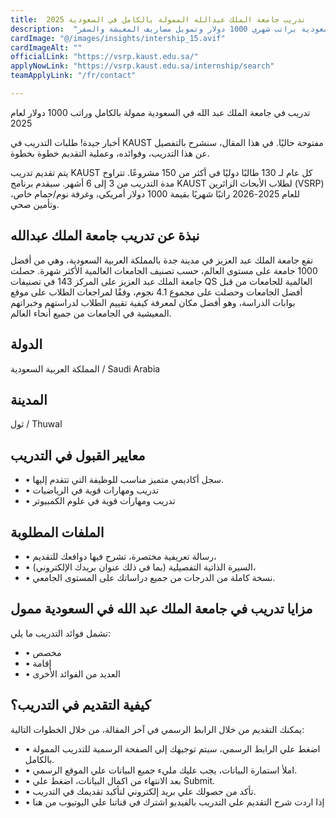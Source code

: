 ```yaml
---
title:  تدريب جامعة الملك عبدالله الممولة بالكامل في السعودية 2025 
description:  "منحة تدريب ممولة بالكامل في جامعة الملك عبدالله في المملكة العربية السعودية براتب شهري 1000 دولار وتمويل مصاريف المعيشة والسفر." 
cardImage: "@/images/insights/intership_15.avif" 
cardImageAlt: "" 
officialLink: "https://vsrp.kaust.edu.sa/" 
applyNowLink: "https://vsrp.kaust.edu.sa/internship/search" 
teamApplyLink: "/fr/contact"

---
```


تدريب في جامعة الملك عبد الله في السعودية ممولة بالكامل وراتب 1000 دولار لعام 2025

أخبار جيدة! طلبات التدريب في KAUST مفتوحة حاليًا. في هذا المقال، سنشرح بالتفصيل عن هذا التدريب، وفوائده، وعملية التقديم خطوة بخطوة.

يتم تقديم تدريب KAUST كل عام لـ 130 طالبًا دوليًا في أكثر من 150 مشروعًا. تتراوح مدة التدريب من 3 إلى 6 أشهر. سيقدم برنامج KAUST لطلاب الأبحاث الزائرين (VSRP) للعام 2025-2026 راتبًا شهريًا بقيمة 1000 دولار أمريكي، وغرفة نوم/حمام خاص، وتأمين صحي.

## نبذة عن تدريب جامعة الملك عبدالله

تقع جامعة الملك عبد العزيز في مدينة جدة بالمملكة العربية السعودية، وهي من أفضل 1000 جامعة على مستوى العالم، حسب تصنيف الجامعات العالمية الأكثر شهرة. حصلت جامعة الملك عبد العزيز على المركز 143 في تصنيفات QS العالمية للجامعات من قبل أفضل الجامعات وحصلت على مجموع 4.1 نجوم، وفقًا لمراجعات الطلاب على موقع بوابات الدراسة، وهو أفضل مكان لمعرفة كيفية تقييم الطلاب لدراستهم وخبراتهم المعيشية في الجامعات من جميع أنحاء العالم.

## الدولة

المملكة العربية السعودية / Saudi Arabia

## المدينة

ثول / Thuwal

## معايير القبول في التدريب

- • سجل أكاديمي متميز مناسب للوظيفة التي تتقدم إليها.
- • تدريب ومهارات قوية في الرياضيات
- • تدريب ومهارات قوية في علوم الكمبيوتر

## الملفات المطلوبة

- • رسالة تعريفية مختصرة، تشرح فيها دوافعك للتقديم،
- • السيرة الذاتية التفصيلية (بما في ذلك عنوان بريدك الإلكتروني)،
- • نسخة كاملة من الدرجات من جميع دراساتك على المستوى الجامعي.

## مزايا تدريب في جامعة الملك عبد الله في السعودية ممول

تشمل فوائد التدريب ما يلي:

- • مخصص
- • إقامة
- • العديد من الفوائد الأخرى

## كيفية التقديم في التدريب؟

يمكنك التقديم من خلال الرابط الرسمي في آخر المقالة، من خلال الخطوات التالية:

- • اضغط علي الرابط الرسمي، سيتم توجيهك إلي الصفحة الرسمية للتدريب الممولة بالكامل.
- • املأ استمارة البيانات، يجب عليك مليء جميع البيانات علي الموقع الرسمي.
- • بعد الانتهاء من اكمال البيانات، اضغط علي Submit.
- • تأكد من حصولك علي بريد إلكتروني لتأكيد تقديمك في التدريب.
- • إذا اردت شرح التقديم علي التدريب بالفيديو اشترك في قناتنا علي اليوتيوب من هنا

